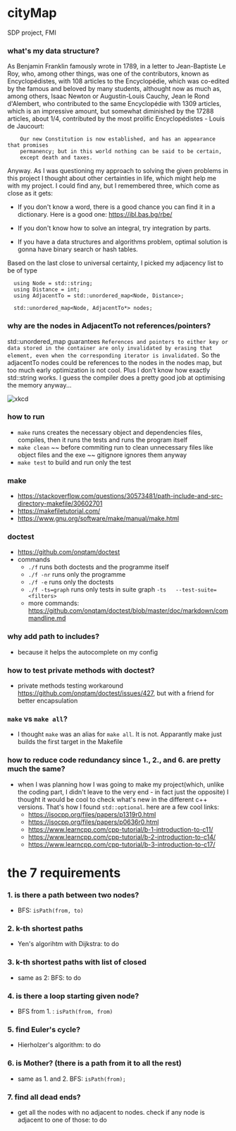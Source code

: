# cityMap
SDP project, FMI
### what's my data structure?
As Benjamin Franklin famously wrote in 1789, in a letter to Jean-Baptiste Le Roy, 
who, among other things, was one of the contributors, known as Encyclopédistes,
with 108 articles to  the Encyclopédie, which was co-edited by the famous and
beloved by many students, althought now as much as, among others, Isaac Newton or
Augustin-Louis Cauchy, Jean le Rond d'Alembert, who contributed to the same 
Encyclopédie with 1309 articles, which is an impressive amount, but somewhat
diminished by the 17288 articles, about 1/4,  contributed by the most prolific
Encyclopédistes - Louis de Jaucourt:

```
    Our new Constitution is now established, and has an appearance that promises
    permanency; but in this world nothing can be said to be certain,
    except death and taxes.
```

Anyway.
As I was questioning my approach to solving the given problems in this project I thought
about other certainties in life, which might help me with my project. I could find any,
but I remembered three, which come as close as it gets:
- If you don't know a word, there is a good chance you can find it in a dictionary.
Here is a good one: https://ibl.bas.bg/rbe/

- If you don't know how to solve an integral, try integration by parts.

- If you have a data structures and algorithms problem, optimal solution is gonna have
binary search or hash tables.

Based on the last close to universal certainty, I picked my adjacency list to be of type
```
  using Node = std::string;
  using Distance = int;
  using AdjacentTo = std::unordered_map<Node, Distance>;

  std::unordered_map<Node, AdjacentTo*> nodes;

```
### why are the nodes in AdjacentTo not references/pointers?
std::unordered_map guarantees  ` References and pointers to either key or data
stored in the container are only invalidated by erasing that element, even when
the corresponding iterator is invalidated. ` So the adjacentTo nodes could be
references to the nodes in the nodes map, but too much early optimization
is not cool.
Plus I don't know how exactly std::string works.
I guess the compiler does a pretty good job at optimising the memory anyway...

![xkcd](https://imgs.xkcd.com/comics/optimization.png)

### how to run
- `make` runs creates the necessary object and dependencies files,
    compiles, then it runs the tests and runs the program itself
- `make clean` ~~ before commiting run  to clean unnecessary files like
    object files and the exe ~~ gitignore ignores them anyway
- `make test` to build and run only the test

### make
- https://stackoverflow.com/questions/30573481/path-include-and-src-directory-makefile/30602701
- https://makefiletutorial.com/
- https://www.gnu.org/software/make/manual/make.html

### doctest
- https://github.com/onqtam/doctest 
- commands
    - `./f` runs both doctests and the programme itself
    - `./f -nr` runs only the programme
    - `./f -e` runs only the doctests
    - `./f -ts=graph` runs only tests in suite graph `-ts   --test-suite=<filters>`
    - more commands: https://github.com/onqtam/doctest/blob/master/doc/markdown/commandline.md

### why add path to includes?
- because it helps the autocomplete on my config
   
### how to test private methods with doctest?
- private methods testing workaround https://github.com/onqtam/doctest/issues/427,
but with a friend for better encapsulation

### `make` vs `make all`?
- I thought `make` was an alias for `make all`. It is not. Apparantly make just builds
the first target in the Makefile

### how to reduce code redundancy since 1., 2., and 6. are pretty much the same?
- when I was planning how I was going to make my project(which, unlike the
coding part, I didn't leave to the very end - in fact just the opposite) I
thought it would be cool to check what's new in the different c++ versions.
That's how I found `std::optional`. here are a few cool links:
  - https://isocpp.org/files/papers/p1319r0.html
  - https://isocpp.org/files/papers/p0636r0.html
  - https://www.learncpp.com/cpp-tutorial/b-1-introduction-to-c11/
  - https://www.learncpp.com/cpp-tutorial/b-2-introduction-to-c14/
  - https://www.learncpp.com/cpp-tutorial/b-3-introduction-to-c17/

# the 7 requirements

### 1. is there a path between two nodes?
- BFS: `isPath(from, to)`

### 2. k-th shortest paths
- Yen's algorihtm with Dijkstra: to do

### 3. k-th shortest paths with list of closed
- same as 2: BFS: to do

### 4. is there a loop starting given node?
- BFS from 1. : `isPath(from, from)`

### 5. find Euler's cycle?
- Hierholzer's algorithm: to do

### 6. is Mother? (there is a path from it to all the rest)
- same as 1. and 2. BFS: `isPath(from);`

### 7. find all dead ends?
- get all the nodes with no adjacent to nodes. check if any node 
is adjacent to one of those: to do
